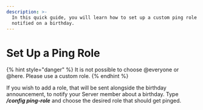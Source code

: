 ```yaml
---
description: >-
  In this quick guide, you will learn how to set up a custom ping role to get
  notified on a birthday.
---
```


# Set Up a Ping Role

{% hint style="danger" %}
It is not possible to choose @everyone or @here. Please use a custom role.
{% endhint %}

If you wish to add a role, that will be sent alongside the birthday announcement, to notify your Server member about a birthday. Type _**/config ping-role**_ and choose the desired role that should get pinged.

